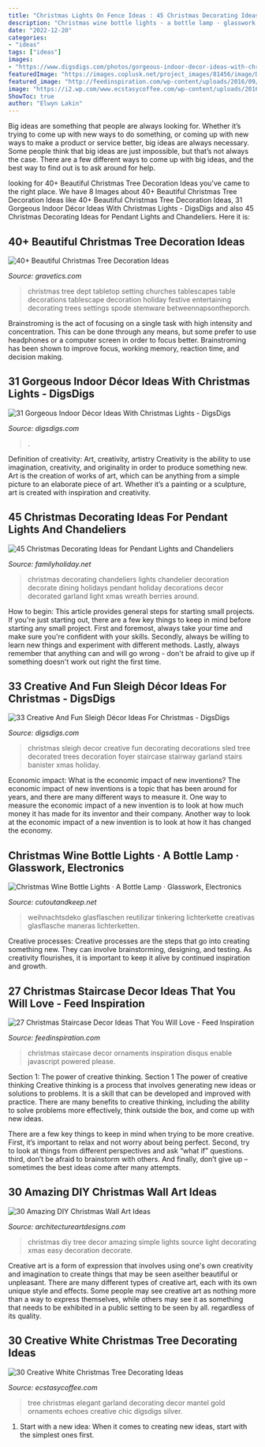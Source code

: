 ```yaml
---
title: "Christmas Lights On Fence Ideas : 45 Christmas Decorating Ideas For Pendant Lights And Chandeliers"
description: "Christmas wine bottle lights · a bottle lamp · glasswork, electronics"
date: "2022-12-20"
categories:
- "ideas"
tags: ["ideas"]
images:
- "https://www.digsdigs.com/photos/gorgeous-indoor-decor-ideas-with-christmas-lights-19-554x1002.jpg"
featuredImage: "https://images.coplusk.net/project_images/81456/image/DSCN0573_1296954015.jpg"
featured_image: "http://feedinspiration.com/wp-content/uploads/2016/09/Fresh-festive-Christmas-Staircase-with-Ornaments.jpg"
image: "https://i2.wp.com/www.ecstasycoffee.com/wp-content/uploads/2016/11/vintage-tree.jpg?resize=461%2C640"
ShowToc: true
author: "Elwyn Lakin"
---
```



Big ideas are something that people are always looking for. Whether it’s trying to come up with new ways to do something, or coming up with new ways to make a product or service better, big ideas are always necessary. Some people think that big ideas are just impossible, but that’s not always the case. There are a few different ways to come up with big ideas, and the best way to find out is to ask around for help.

	

		
looking for 40+ Beautiful Christmas Tree Decoration Ideas you've came to the right place. We have 8 Images about 40+ Beautiful Christmas Tree Decoration Ideas like 40+ Beautiful Christmas Tree Decoration Ideas, 31 Gorgeous Indoor Décor Ideas With Christmas Lights - DigsDigs and also 45 Christmas Decorating Ideas for Pendant Lights and Chandeliers. Here it is:
		
    
## 40+ Beautiful Christmas Tree Decoration Ideas

<img loading=lazy src="https://www.gravetics.com/wp-content/uploads/2017/10/Beautiful-Christmas-Tree-Decorations-Ideas.jpg" onerror="this.onerror=null;this.src='https://tse4.mm.bing.net/th?id=OIP.TL9-8xj1smJlJUKvkgiakwHaLL&amp;pid=15.1';" alt="40+ Beautiful Christmas Tree Decoration Ideas">

_Source: gravetics.com_

>christmas tree dept tabletop setting churches tablescapes table decorations tablescape decoration holiday festive entertaining decorating trees settings spode stemware betweennapsontheporch. 

	

Brainstroming is the act of focusing on a single task with high intensity and concentration. This can be done through any means, but some prefer to use headphones or a computer screen in order to focus better. Brainstroming has been shown to improve focus, working memory, reaction time, and decision making.

    
## 31 Gorgeous Indoor Décor Ideas With Christmas Lights - DigsDigs

<img loading=lazy src="https://www.digsdigs.com/photos/gorgeous-indoor-decor-ideas-with-christmas-lights-19-554x1002.jpg" onerror="this.onerror=null;this.src='https://tse4.mm.bing.net/th?id=OIP.DXf4JiynvEGxFqUFo_MYtQHaNZ&amp;pid=15.1';" alt="31 Gorgeous Indoor Décor Ideas With Christmas Lights - DigsDigs">

_Source: digsdigs.com_

>. 

	

Definition of creativity: Art, creativity, artistry
Creativity is the ability to use imagination, creativity, and originality in order to produce something new. Art is the creation of works of art, which can be anything from a simple picture to an elaborate piece of art. Whether it’s a painting or a sculpture, art is created with inspiration and creativity.

    
## 45 Christmas Decorating Ideas For Pendant Lights And Chandeliers

<img loading=lazy src="http://www.familyholiday.net/wp-content/uploads/2015/11/Christmas-Pendant-Lights-and-Chandeliers-1.jpg" onerror="this.onerror=null;this.src='https://tse1.mm.bing.net/th?id=OIP.wpXiUMfxZrKXup0netqp_AHaLH&amp;pid=15.1';" alt="45 Christmas Decorating Ideas for Pendant Lights and Chandeliers">

_Source: familyholiday.net_

>christmas decorating chandeliers lights chandelier decoration decorate dining holidays pendant holiday decorations decor decorated garland light xmas wreath berries around. 

	

How to begin: This article provides general steps for starting small projects.
If you're just starting out, there are a few key things to keep in mind before starting any small project. First and foremost, always take your time and make sure you're confident with your skills. Secondly, always be willing to learn new things and experiment with different methods. Lastly, always remember that anything can and will go wrong - don't be afraid to give up if something doesn't work out right the first time.

    
## 33 Creative And Fun Sleigh Décor Ideas For Christmas - DigsDigs

<img loading=lazy src="http://www.digsdigs.com/photos/fun-and-creative-sleigh-decor-ideas-for-christmas-14-554x832.jpg" onerror="this.onerror=null;this.src='https://tse2.mm.bing.net/th?id=OIP.877Vbkw3p_7MS2z76sFMGQHaLH&amp;pid=15.1';" alt="33 Creative And Fun Sleigh Décor Ideas For Christmas - DigsDigs">

_Source: digsdigs.com_

>christmas sleigh decor creative fun decorating decorations sled tree decorated trees decoration foyer staircase stairway garland stairs banister xmas holiday. 

	

Economic impact: What is the economic impact of new inventions?
The economic impact of new inventions is a topic that has been around for years, and there are many different ways to measure it. One way to measure the economic impact of a new invention is to look at how much money it has made for its inventor and their company. Another way to look at the economic impact of a new invention is to look at how it has changed the economy.

    
## Christmas Wine Bottle Lights · A Bottle Lamp · Glasswork, Electronics

<img loading=lazy src="https://images.coplusk.net/project_images/81456/image/DSCN0573_1296954015.jpg" onerror="this.onerror=null;this.src='https://tse3.mm.bing.net/th?id=OIP.yNmTpV-4swGEm9erhLiINwHaJ4&amp;pid=15.1';" alt="Christmas Wine Bottle Lights · A Bottle Lamp · Glasswork, Electronics">

_Source: cutoutandkeep.net_

>weihnachtsdeko glasflaschen reutilizar tinkering lichterkette creativas glasflasche maneras lichterketten. 

	

Creative processes:
Creative processes are the steps that go into creating something new. They can involve brainstorming, designing, and testing. As creativity flourishes, it is important to keep it alive by continued inspiration and growth.

    
## 27 Christmas Staircase Decor Ideas That You Will Love - Feed Inspiration

<img loading=lazy src="http://feedinspiration.com/wp-content/uploads/2016/09/Fresh-festive-Christmas-Staircase-with-Ornaments.jpg" onerror="this.onerror=null;this.src='https://tse1.mm.bing.net/th?id=OIP.IE7N0drwMtOd1N3dJrXRMAHaJ4&amp;pid=15.1';" alt="27 Christmas Staircase Decor Ideas That You Will Love - Feed Inspiration">

_Source: feedinspiration.com_

>christmas staircase decor ornaments inspiration disqus enable javascript powered please. 

	

Section 1: The power of creative thinking.
Section 1 The power of creative thinking
Creative thinking is a process that involves generating new ideas or solutions to problems. It is a skill that can be developed and improved with practice. There are many benefits to creative thinking, including the ability to solve problems more effectively, think outside the box, and come up with new ideas.

There are a few key things to keep in mind when trying to be more creative. First, it’s important to relax and not worry about being perfect. Second, try to look at things from different perspectives and ask “what if” questions. third, don’t be afraid to brainstorm with others. And finally, don’t give up – sometimes the best ideas come after many attempts.

    
## 30 Amazing DIY Christmas Wall Art Ideas

<img loading=lazy src="http://www.architectureartdesigns.com/wp-content/uploads/2013/12/279.jpg" onerror="this.onerror=null;this.src='https://tse2.mm.bing.net/th?id=OIP.pxCklbhJccB7Cpjmo_G9SwAAAA&amp;pid=15.1';" alt="30 Amazing DIY Christmas Wall Art Ideas">

_Source: architectureartdesigns.com_

>christmas diy tree decor amazing simple lights source light decorating xmas easy decoration decorate. 

	

Creative art is a form of expression that involves using one's own creativity and imagination to create things that may be seen aseither beautiful or unpleasant. There are many different types of creative art, each with its own unique style and effects. Some people may see creative art as nothing more than a way to express themselves, while others may see it as something that needs to be exhibited in a public setting to be seen by all. regardless of its quality.

    
## 30 Creative White Christmas Tree Decorating Ideas

<img loading=lazy src="https://i2.wp.com/www.ecstasycoffee.com/wp-content/uploads/2016/11/vintage-tree.jpg?resize=461%2C640" onerror="this.onerror=null;this.src='https://tse4.mm.bing.net/th?id=OIP.5C7PLIetrhXXtA6ZPOrXUwAAAA&amp;pid=15.1';" alt="30 Creative White Christmas Tree Decorating Ideas">

_Source: ecstasycoffee.com_

>tree christmas elegant garland decorating decor mantel gold ornaments echoes creative chic digsdigs silver. 

	

1. Start with a new idea: When it comes to creating new ideas, start with the simplest ones first.

